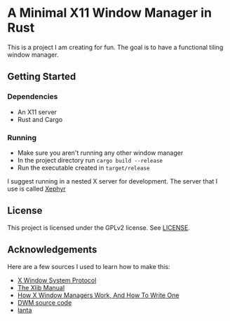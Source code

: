 # A Minimal X11 Window Manager in Rust

This is a project I am creating for fun. The goal is to have a functional tiling window manager.

## Getting Started

### Dependencies

* An X11 server
* Rust and Cargo

### Running

* Make sure you aren't running any other window manager
* In the project directory run `cargo build --release`
* Run the executable created in `target/release`

I suggest running in a nested X server for development. The server that I use is called [Xephyr](https://wiki.archlinux.org/title/Xephyr)

## License

This project is licensed under the GPLv2 license. See [LICENSE](LICENSE).

## Acknowledgements

Here are a few sources I used to learn how to make this:

* [X Window System Protocol](https://www.x.org/releases/X11R7.7/doc/xproto/x11protocol.html)
* [The Xlib Manual](https://tronche.com/gui/x/xlib/)
* [How X Window Managers Work, And How To Write One](https://jichu4n.com/posts/how-x-window-managers-work-and-how-to-write-one-part-i/)
* [DWM source code](https://git.suckless.org/dwm/files.html)
* [lanta](https://github.com/mjkillough/lanta)
